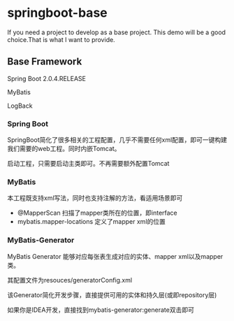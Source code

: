 # springboot-base
If you need a project to develop as a base project. This demo will be a good choice.That is what I want to provide.

## Base Framework
Spring Boot 2.0.4.RELEASE

MyBatis

LogBack

### Spring Boot
SpringBoot简化了很多相关的工程配置，几乎不需要任何xml配置，即可一键构建我们需要的web工程。同时内嵌Tomcat。

启动工程，只需要启动主类即可。不再需要额外配置Tomcat

### MyBatis
本工程既支持xml写法，同时也支持注解的方法，看适用场景即可

- @MapperScan 扫描了mapper类所在的位置，即interface
- mybatis.mapper-locations 定义了mapper xml的位置

### MyBatis-Generator
MyBatis Generator 能够对应每张表生成对应的实体、mapper xml以及mapper类。

其配置文件为resouces/generatorConfig.xml

该Generator简化开发步骤，直接提供可用的实体和持久层(或即repository层)

如果你是IDEA开发，直接找到mybatis-generator:generate双击即可